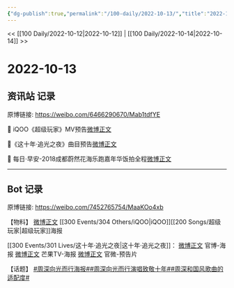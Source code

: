 ```yaml
---
{"dg-publish":true,"permalink":"/100-daily/2022-10-13/","title":"2022-10-13"}
---
```



<< [[100 Daily/2022-10-12\|2022-10-12]] | [[100 Daily/2022-10-14\|2022-10-14]] >>

# 2022-10-13

## 资讯站 记录

原博链接: https://weibo.com/6466290670/Mab1tdfYE

🌟 iQOO《超级玩家》MV预告[微博正文](https://weibo.com/detail/4824051820532109)

🌟《这十年·追光之夜》曲目预告[微博正文](https://weibo.com/detail/4824078144504002)

🌟 每日·早安-2018成都蔚然花海乐跑嘉年华饭拍全程[微博正文](https://weibo.com/detail/4824030223532929)

---
## Bot 记录

原博链接: https://weibo.com/7452765754/MaaKOo4xb

【物料】
[微博正文](http://weibo.com/6960161079/Ma5Dw6Jcl) [[300 Events/304 Others/iQOO\|iQOO]][[200 Songs/超级玩家\|超级玩家]]海报

[[300 Events/301 Lives/这十年·追光之夜\|这十年·追光之夜]]：
[微博正文](http://weibo.com/2539323341/Ma6lyDtfu) 官博-海报
[微博正文](http://weibo.com/1663088660/Ma9uo5Zx4) 芒果TV-海报
[微博正文](http://weibo.com/2539323341/Ma9LG9N0M) 官微-预告片

【话题】
[#周深向光而行海报#](https://s.weibo.com/weibo?q=%23%E5%91%A8%E6%B7%B1%E5%90%91%E5%85%89%E8%80%8C%E8%A1%8C%E6%B5%B7%E6%8A%A5%23)[#周深向光而行演唱致敬十年#](https://s.weibo.com/weibo?q=%23%E5%91%A8%E6%B7%B1%E5%90%91%E5%85%89%E8%80%8C%E8%A1%8C%E6%BC%94%E5%94%B1%E8%87%B4%E6%95%AC%E5%8D%81%E5%B9%B4%23)[#周深和国风歌曲的适配度#](https://s.weibo.com/weibo?q=%23%E5%91%A8%E6%B7%B1%E5%92%8C%E5%9B%BD%E9%A3%8E%E6%AD%8C%E6%9B%B2%E7%9A%84%E9%80%82%E9%85%8D%E5%BA%A6%23)
